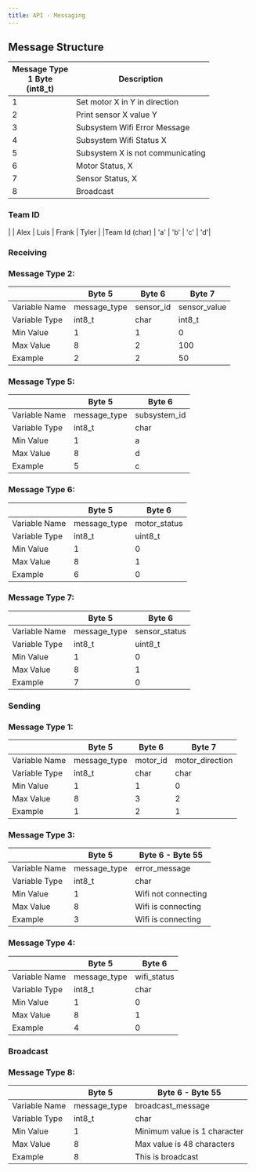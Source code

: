 ```yaml
---
title: API - Messaging
---
```

## Message Structure

| Message Type <br /> 1 Byte <br /> (int8_t)            | Description |
| --------------------------------------------- | ----------- |
|1                                              | Set motor X in Y in direction |
|2                                              | Print sensor X value Y |
|3                                              | Subsystem Wifi Error Message |
|4                                              | Subsystem Wifi Status X |
|5                                              | Subsystem X is not communicating |
|6                                              | Motor Status, X |
|7                                              | Sensor Status, X |
|8                                              | Broadcast |

### Team ID

|  | Alex | Luis | Frank | Tyler | 
|Team Id (char) | 'a' | 'b' | 'c' | 'd'|

### Receiving 

### Message Type 2:

|     | Byte 5 | Byte 6 | Byte 7 |
|------------| --------------| ------------- | ------------- |
| Variable Name | message_type | sensor_id | sensor_value |
|Variable Type | int8_t | char | int8_t |
| Min Value| 1 | 1 | 0 |
| Max Value| 8 | 2 | 100 |
| Example | 2 | 2 | 50 |

### Message Type 5:

|      | Byte 5 | Byte 6 |
|------------| --------------| ------------- |
| Variable Name | message_type | subsystem_id |
|Variable Type | int8_t | char |
| Min Value | 1 | a |
| Max Value| 8 | d |
| Example | 5 | c |

### Message Type 6:

|      | Byte 5 | Byte 6 |
|------------| --------------| ------------- |
| Variable Name | message_type | motor_status |
|Variable Type | int8_t | uint8_t |
| Min Value | 1 | 0 |
| Max Value| 8 | 1 |
| Example | 6 | 0 |

### Message Type 7:

|      | Byte 5 | Byte 6 |
|------------| --------------| ------------- |
| Variable Name | message_type | sensor_status |
|Variable Type | int8_t | uint8_t |
| Min Value | 1 | 0 |
| Max Value| 8 | 1 |
| Example | 7 | 0 |

### Sending

### Message Type 1:

|   | Byte 5 | Byte 6 | Byte 7 |
|------------| --------------| ------------- | ------------- |
| Variable Name | message_type | motor_id | motor_direction |
|Variable Type | int8_t | char | char |
| Min Value| 1 | 1 | 0 |
| Max Value| 8 | 3 | 2 |
| Example | 1 | 2 | 1 |

### Message Type 3:

|      | Byte 5 | Byte 6 - Byte 55 |
|------------| --------------| ------------- |
| Variable Name | message_type | error_message |
|Variable Type | int8_t | char |
| Min Value| 1 | Wifi not connecting |
| Max Value| 8 | Wifi is connecting |
| Example | 3 | Wifi is connecting |

### Message Type 4:

|      | Byte 5 | Byte 6 |
|------------| --------------| ------------- |
| Variable Name | message_type | wifi_status |
|Variable Type | int8_t | char |
| Min Value | 1 | 0 |
| Max Value| 8 | 1 |
| Example | 4 | 0 |

### Broadcast

### Message Type 8:

|      | Byte 5 | Byte 6 - Byte 55 |
|------------| --------------| ------------- |
| Variable Name | message_type | broadcast_message |
|Variable Type | int8_t | char |
| Min Value| 1 | Minimum value is 1 character |
| Max Value| 8 | Max value is 48 characters |
| Example | 8 | This is broadcast |
